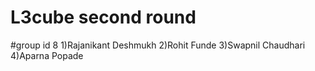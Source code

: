 # L3cube second round
#group id 8
1)Rajanikant Deshmukh
2)Rohit Funde
3)Swapnil Chaudhari
4)Aparna Popade


